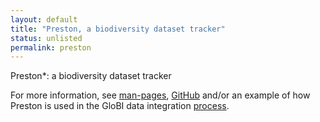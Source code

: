 ```yaml
---
layout: default
title: "Preston, a biodiversity dataset tracker"
status: unlisted
permalink: preston
---
```


Preston*: a biodiversity dataset tracker 

For more information, see [man-pages](https://github.com/bio-guoda/preston/blob/main/docs/preston.adoc), [GitHub](https://github.com/bio-guoda/preston) and/or an example of how Preston is used in the GloBI data integration [process](process).

